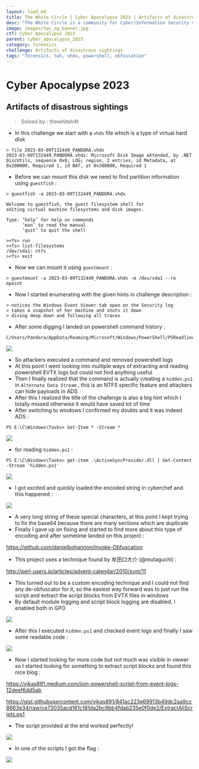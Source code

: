 ```yaml
---
layout: load_md
title: The White Circle | Cyber Apocalypse 2023 | Artifacts of disastrous sightings Writeup
desc: "The White Circle is a community for Cyber/Information Security students, enthusiasts and professionals. You can discuss anything related to Security, share your knowledge with others, get help when you need it and proceed further in your journey with amazing people from all over the world."
image: images/twc_og_banner.jpg
ctf: Cyber Apocalypse 2023
parent: cyber_apocalypse_2023
category: forensics
challenge: Artifacts of disastrous sightings
tags: "forensics, twh, vhdx, powershell, obfuscation"
---
```


<h1 class="heading card-title white-text">Cyber Apocalypse 2023</h1>


## Artifacts of disastrous sightings
> Solved by : thewhiteh4t


- In this challenge we start with a `vhdx` file which is a type of virtual hard disk

```
> file 2023-03-09T132449_PANDORA.vhdx
2023-03-09T132449_PANDORA.vhdx: Microsoft Disk Image eXtended, by .NET DiscUtils, sequence 0x8; LOG; region, 2 entries, id Metadata, at 0x200000, Required 1, id BAT, at 0x300000, Required 1
```

- Before we can mount this disk we need to find partition information using `guestfish` :

```
> guestfish -a 2023-03-09T132449_PANDORA.vhdx

Welcome to guestfish, the guest filesystem shell for
editing virtual machine filesystems and disk images.

Type: ‘help’ for help on commands
      ‘man’ to read the manual
      ‘quit’ to quit the shell

><fs> run
><fs> list-filesystems
/dev/sda1: ntfs
><fs> exit
```

- Now we can mount it using `guestmount` :

```
> guestmount -a 2023-03-09T132449_PANDORA.vhdx -m /dev/sda1 --ro mpoint
```

- Now I started enumerating with the given hints in challenge description :

```
> notices the Windows Event Viewer tab open on the Security log
> takes a snapshot of her machine and shuts it down
> diving deep down and following all traces
```

- After some digging I landed on powershell command history :

```
C/Users/Pandora/AppData/Roaming/Microsoft/Windows/PowerShell/PSReadline
```

![](https://i.imgur.com/YrLRwlP.png)

- So attackers executed a command and removed powershell logs
- At this point I went looking into multiple ways of extracting and reading powershell EVTX logs but could not find anything useful
- Then I finally realized that the command is actually creating a `hidden.ps1` in `Alternate Data Stream` , this is an NTFS specific feature and attackers can hide payloads in ADS
- After this I realized the title of the challenge is also a big hint which I totally missed otherwise it would have saved lot of time
- After switching to windows I confirmed my doubts and it was indeed ADS :

```
PS E:\C\Windows\Tasks> Get-Item * -Stream *
```

![](https://i.imgur.com/snazniP.png)

- for reading `hidden.ps1` :

```
PS E:\C\Windows\Tasks> get-item .\ActiveSyncProvider.dll | Get-Content -Stream 'hidden.ps1'
```

![](https://i.imgur.com/2QDH47H.png)

- I got excited and quickly loaded the encoded string in cyberchef and this happened :


![](https://i.imgur.com/6nOu6pe.png)

- A very long string of these special characters, at this point I kept trying to fix the base64 because there are many sections which are duplicate
- Finally I gave up on fixing and started to find more about this type of encoding and after sometime landed on this project :


https://github.com/danielbohannon/Invoke-Obfuscation

- This project uses a technique found by 牟田口大介 (@mutaguchi) :


http://perl-users.jp/articles/advent-calendar/2010/sym/11

- This turned out to be a custom encoding technique and I could not find any de-obfuscator for it, so the easiest way forward was to just run the script and extract the script blocks from EVTX files in windows
- By default module logging and script block logging are disabled, I enabled both in GPO


![](https://i.imgur.com/4to0yFu.png)

- After this I executed `hidden.ps1` and checked event logs and finally I saw some readable code :


![](https://i.imgur.com/1tfba2L.png)

- Now I started looking for more code but not much was visible in viewer so I started looking for something to extract script blocks and found this nice blog :


https://vikas891.medium.com/join-powershell-script-from-event-logs-12deef6dd5ab


https://gist.githubusercontent.com/vikas891/841ac223e69913b49dc2aa9cc8663e34/raw/ce73035acd161c181da2bc9bb4fdab235e0f0de2/ExtractAllScripts.ps1


- The script provided at the end worked perfectly!


![](https://i.imgur.com/ukpDLfC.png)

- In one of the scripts I got the flag :


![](https://i.imgur.com/yRW3OAP.png)

